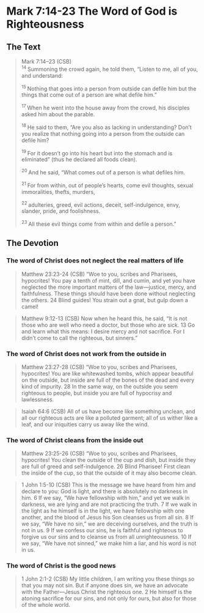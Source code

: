 # Mark 7:14-23 The Word of God is Righteousness

## The Text

>Mark 7:14–23 (CSB)  
><sup> 14 </sup> Summoning the crowd again, he told them, “Listen to me, all of you, and understand: 
>
><sup> 15 </sup> Nothing that goes into a person from outside can defile him but the things that come out of a person are what defile him.” 
>
><sup> 17 </sup> When he went into the house away from the crowd, his disciples asked him about the parable. 
>
><sup> 18 </sup> He said to them, “Are you also as lacking in understanding? Don’t you realize that nothing going into a person from the outside can defile him? 
>
><sup> 19 </sup> For it doesn’t go into his heart but into the stomach and is eliminated” (thus he declared all foods clean). 
>
><sup> 20 </sup> And he said, “What comes out of a person is what defiles him. 
>
><sup> 21 </sup> For from within, out of people’s hearts, come evil thoughts, sexual immoralities, thefts, murders, 
>
><sup> 22 </sup> adulteries, greed, evil actions, deceit, self-indulgence, envy, slander, pride, and foolishness. 
>
><sup> 23 </sup> All these evil things come from within and defile a person.”

## The Devotion

### The word of Christ does not neglect the real matters of life

>Matthew 23:23-24 (CSB) “Woe to you, scribes and Pharisees, hypocrites! You pay a tenth of mint, dill, and cumin, and yet you have neglected the more important matters of the law—justice, mercy, and faithfulness. These things should have been done without neglecting the others. 24 Blind guides! You strain out a gnat, but gulp down a camel!

>Matthew 9:12-13 (CSB) Now when he heard this, he said, “It is not those who are well who need a doctor, but those who are sick. 13 Go and learn what this means: I desire mercy and not sacrifice. For I didn’t come to call the righteous, but sinners.”

### The word of Christ does not work from the outside in

>Matthew 23:27-28 (CSB) “Woe to you, scribes and Pharisees, hypocrites! You are like whitewashed tombs, which appear beautiful on the outside, but inside are full of the bones of the dead and every kind of impurity. 28 In the same way, on the outside you seem righteous to people, but inside you are full of hypocrisy and lawlessness.

>Isaiah 64:6 (CSB) All of us have become like something unclean,
and all our righteous acts are like a polluted garment;
all of us wither like a leaf,
and our iniquities carry us away like the wind.

### The word of Christ cleans from the inside out

>Matthew 23:25-26 (CSB) “Woe to you, scribes and Pharisees, hypocrites! You clean the outside of the cup and dish, but inside they are full of greed and self-indulgence. 26 Blind Pharisee! First clean the inside of the cup, so that the outside of it may also become clean.

>1 John 1:5-10 (CSB) This is the message we have heard from him and declare to you: God is light, and there is absolutely no darkness in him. 6 If we say, “We have fellowship with him,” and yet we walk in darkness, we are lying and are not practicing the truth. 7 If we walk in the light as he himself is in the light, we have fellowship with one another, and the blood of Jesus his Son cleanses us from all sin. 8 If we say, “We have no sin,” we are deceiving ourselves, and the truth is not in us. 9 If we confess our sins, he is faithful and righteous to forgive us our sins and to cleanse us from all unrighteousness. 10 If we say, “We have not sinned,” we make him a liar, and his word is not in us.

### The word of Christ is the good news

>1 John 2:1-2 (CSB) My little children, I am writing you these things so that you may not sin. But if anyone does sin, we have an advocate with the Father—Jesus Christ the righteous one. 2 He himself is the atoning sacrifice for our sins, and not only for ours, but also for those of the whole world.
